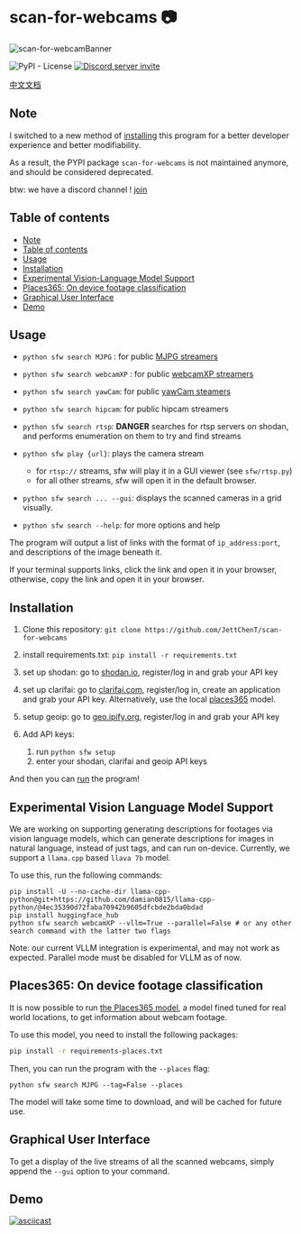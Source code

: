 # scan-for-webcams :camera:

![scan-for-webcamBanner](./.github/scan-for-webcamBanner.png)

![PyPI - License](https://img.shields.io/pypi/l/scan-for-webcams?style=flat-square)
[![Discord server invite](https://discordapp.com/api/guilds/974876463797006356/embed.png)](https://discord.gg/JCepvsHNqW)

[中文文档](/zh/README.md)

## Note
I switched to a new method of [installing](#Installation) this program 
for a better developer experience and better modifiability.

As a result, the PYPI package `scan-for-webcams` is not maintained anymore, and 
should be considered deprecated.

btw: we have a discord channel ! [join](https://discord.gg/JCepvsHNqW)

## Table of contents

- [Note](#note)
- [Table of contents](#table-of-contents)
- [Usage](#usage)
- [Installation](#installation)
- [Experimental Vision-Language Model Support](#experimental-vision-language-model-support)
- [Places365: On device footage classification](#places365-on-device-footage-classification)
- [Graphical User Interface](#graphical-user-interface)
- [Demo](#demo)

## Usage

* `python sfw search MJPG` : for public [MJPG streamers](https://github.com/jacksonliam/mjpg-streamer)

* `python sfw search webcamXP` : for public [webcamXP streamers](http://www.webcamxp.com/)

* `python sfw search yawCam`: for public [yawCam steamers](https://www.yawcam.com/)

* `python sfw search hipcam`: for public hipcam streamers

* `python sfw search rtsp`: **DANGER** searches for rtsp servers on shodan, and performs enumeration on them to try and find streams


* `python sfw play {url}`: plays the camera stream
  * for `rtsp://` streams, sfw will play it in a GUI viewer (see `sfw/rtsp.py`)
  * for all other streams, sfw will open it in the default browser.

* `python sfw search ... --gui`: displays the scanned cameras in a grid visually.

* `python sfw search --help`: for more options and help

The program will output a list of links with the format of `ip_address:port`, and descriptions of the image beneath it.

If your terminal supports links, click the link and open it in your browser, otherwise, copy the link and open it in your browser.

## Installation
1. Clone this repository: `git clone https://github.com/JettChenT/scan-for-webcams`

2. install requirements.txt: `pip install -r requirements.txt`

3. set up shodan:
   go to [shodan.io](https://shodan.io), register/log in and grab your API key

4. set up clarifai:
   go to [clarifai.com](https://clarifai.com), register/log in, create an application and grab your API key.
   Alternatively, use the local [places365](#places365-on-device-footage-classification) model.

5. setup geoip:
   go to [geo.ipify.org](https://geo.ipify.org), register/log in and grab your API key
   
6. Add API keys:
   1. run `python sfw setup`
   2. enter your shodan, clarifai and geoip API keys

And then you can [run](#Usage) the program!

## Experimental Vision Language Model Support
We are working on supporting generating descriptions for footages
via vision language models, which can generate descriptions for images in 
natural language, instead of just tags, and can run on-device.
Currently, we support a `llama.cpp` based `llava 7b` model.

To use this, run the following commands:

```shell
pip install -U --no-cache-dir llama-cpp-python@git+https://github.com/damian0815/llama-cpp-python/@4ec35390d72faba70942b9605dfcbde2bda0bdad
pip install huggingface_hub
python sfw search webcamXP --vllm=True --parallel=False # or any other search command with the latter two flags
```

Note: our current VLLM integration is experimental, and may not work as expected. 
Parallel mode must be disabled for VLLM as of now.

## Places365: On device footage classification
It is now possible to run [the Places365 model](https://github.com/CSAILVision/places365),
a model fined tuned for real world locations,
to get information about webcam footage.

To use this model, you need to install the following packages:
```bash
pip install -r requirements-places.txt
```

Then, you can run the program with the `--places` flag:
```
python sfw search MJPG --tag=False --places
```

The model will take some time to download, and will be cached for future use.

## Graphical User Interface

To get a display of the live streams of all the scanned webcams, simply append the `--gui` option to your command.

## Demo

[![asciicast](https://asciinema.org/a/494164.svg)](https://asciinema.org/a/494164)
